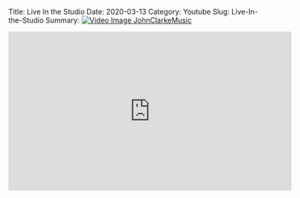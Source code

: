 Title: Live In the Studio
Date: 2020-03-13
Category: Youtube
Slug: Live-In-the-Studio
Summary: <a href="/Live-In-the-Studio.html/"><img src="https://i.ytimg.com/vi/7Kx_U3dAEIA/hqdefault.jpg" alt="Video Image JohnClarkeMusic"></a>

<iframe width="560" height="315" src="https://www.youtube.com/embed/7Kx_U3dAEIA" title="YouTube video player" frameborder="0" allow="accelerometer; autoplay; clipboard-write; encrypted-media; gyroscope; picture-in-picture" allowfullscreen></iframe>

